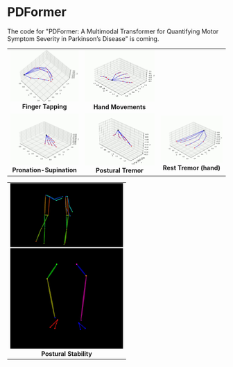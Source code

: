 # PDFormer
The code for "PDFormer: A Multimodal Transformer for Quantifying Motor Symptom Severity in Parkinson’s Disease" is coming.

<table>
  <tr>
    <td align="center">
      <img src="demos/finger_tapping.gif" width="260"/><br/>
      <b>Finger Tapping</b>
    </td>
    <td align="center">
      <img src="demos/hand_movements.gif" width="260"/><br/>
      <b>Hand Movements</b>
    </td>
  </tr>
  <tr>
    <td align="center">
      <img src="demos/Pronation-supination.gif" width="260"/><br/>
      <b>Pronation-Supination</b>
    </td>
    <td align="center">
      <img src="demos/postural_tremor.gif" width="260"/><br/>
      <b>Postural Tremor</b>
    </td>
      <td align="center">
      <img src="demos/rest_tremor_hand.gif" width="260"/><br/>
      <b>Rest Tremor (hand)</b>
    </td>
  </tr>
</table>

<table>
  <tr>
    <td align="center">
      <img src="demos/pose_stability.gif" width="260"/><br/>
      <img src="demos/Leg_agility.gif" width="260"/><br/>
      <b>Postural Stability</b>
    </td>
  </tr>
</table>
